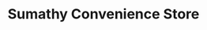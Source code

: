 ---
title: "Sumathy Convenience Store"
url: /gravesend/sumathy-convenience-store/
shop: convenience
---
